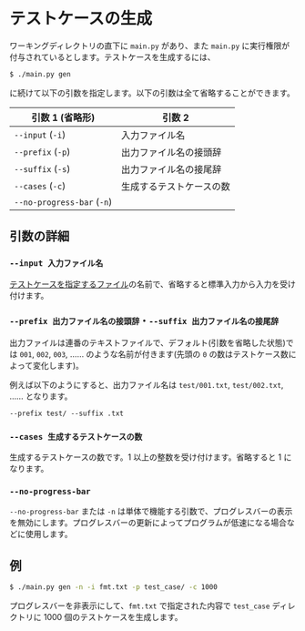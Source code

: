 # テストケースの生成

ワーキングディレクトリの直下に `main.py` があり、また `main.py` に実行権限が付与されているとします。テストケースを生成するには、

```bash
$ ./main.py gen
```

に続けて以下の引数を指定します。以下の引数は全て省略することができます。

| 引数 1 (省略形)| 引数 2 |
|---|---|
| `--input` (`-i`) | 入力ファイル名 |
| `--prefix` (`-p`) | 出力ファイル名の接頭辞 |
| `--suffix` (`-s`) | 出力ファイル名の接尾辞 |
| `--cases` (`-c`) | 生成するテストケースの数 |
| `--no-progress-bar` (`-n`) ||

## 引数の詳細

### `--input 入力ファイル名`

[テストケースを指定するファイル](https://github.com/naskya/testcase-generator/blob/main/docs/input.md)の名前で、省略すると標準入力から入力を受け付けます。

### `--prefix 出力ファイル名の接頭辞`・`--suffix 出力ファイル名の接尾辞`

出力ファイルは連番のテキストファイルで、デフォルト(引数を省略した状態)では `001`, `002`, `003`, …… のような名前が付きます(先頭の `0` の数はテストケース数によって変化します)。

例えば以下のようにすると、出力ファイル名は `test/001.txt`, `test/002.txt`, …… となります。

```
--prefix test/ --suffix .txt
```

### `--cases 生成するテストケースの数`

生成するテストケースの数です。1 以上の整数を受け付けます。省略すると 1 になります。

### `--no-progress-bar`

`--no-progress-bar` または `-n` は単体で機能する引数で、プログレスバーの表示を無効にします。プログレスバーの更新によってプログラムが低速になる場合などに使用します。

## 例

```bash
$ ./main.py gen -n -i fmt.txt -p test_case/ -c 1000
```

プログレスバーを非表示にして、`fmt.txt` で指定された内容で `test_case` ディレクトリに 1000 個のテストケースを生成します。
